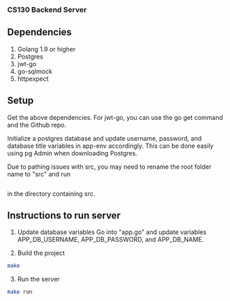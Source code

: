 ### CS130 Backend Server

## Dependencies
1. Golang 1.9 or higher
2. Postgres
3. jwt-go
4. go-sqlmock
5. httpexpect

## Setup
Get the above dependencies. For jwt-go, you can use the go get command and the Github repo. 

Initialize a postgres database and update username, password, and database title variables in app-env accordingly. This can be done easily using pg Admin when downloading Postgres. 

Due to pathing issues with src, you may need to rename the root folder name to "src" and run
```export GOPATH=$(pwd)
```
in the directory containing src. 


## Instructions to run server
1. Update database variables
Go into "app.go" and update variables APP_DB_USERNAME, APP_DB_PASSWORD, and APP_DB_NAME.

2. Build the project
```bash
make
```

3. Run the server
```bash
make run
```